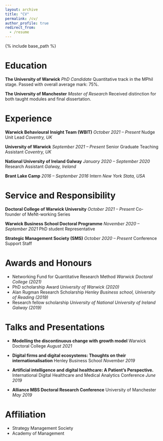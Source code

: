 ```yaml
---
layout: archive
title: "CV"
permalink: /cv/
author_profile: true
redirect_from:
  - /resume
---
```


{% include base_path %}

# Education
**The University of Warwick** *PhD Candidate* 
 Quantitative track in the MPhil stage. Passed with overall average mark: 75%. 

**The University of Manchester** *Master of Research*
 Received distinction for both taught modules and final dissertation.

# Experience
**Warwick Behavioural Insight Team (WBIT)** *October 2021 – Present*
Nudge Unit Lead *Coventry, UK*

**University of Warwick** *September 2021 – Present* 
Senior Graduate Teaching Assistant *Coventry, UK*

**National University of Ireland Galway** *January 2020 – September 2020*
Research Assistant *Galway, Ireland*

**Brant Lake Camp** *2016 – September 2016*
Intern *New York Stata, USA*

# Service and Responsibility

**Doctoral College of Warwick University** *October 2021 – Present* 
Co-founder of MeNt-working Series 

**Warwick Business School Doctoral Programme** *November 2020 – September 2021*
PhD student Representative

**Strategic Management Society (SMS)** *October 2020 – Present*
Conference Support Staff

# Awards and Honours 
 
* Networking Fund for Quantitative Research Method *Warwick Doctoral College (2021)*
* PhD scholarship Award *University of Warwick (2020)*
* Alan Rugman Research Scholarship *Henley Business school, University of Reading (2019)*
* Research fellow scholarship *University of National University of Ireland Galway (2019)*

# Talks and Presentations

* **Modelling the discontinuous change with growth model**
Warwick Doctoral College *August 2021*

* **Digital firms and digital ecosystems: Thoughts on their internationalisation**
Henley Business School *November 2019*

* **Artificial intelligence and digital healthcare: A Patient’s Perspective.**
International Digital Healthcare and Medical Analytics Conference *June 2019*

* **Alliance MBS Doctoral Research Conference**
University of Manchester *May 2019*

# Affiliation 
* Strategy Management Society 
* Academy of Management  


